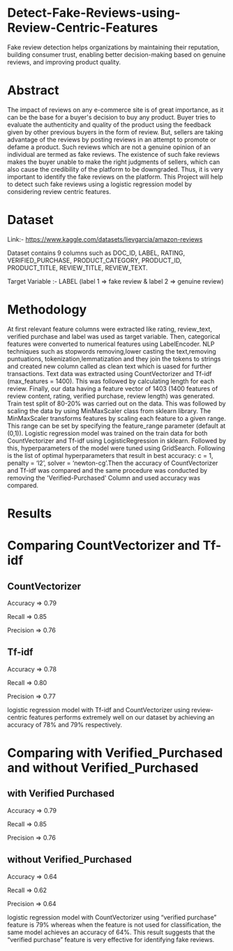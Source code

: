 # Detect-Fake-Reviews-using-Review-Centric-Features
Fake review detection helps organizations by maintaining their reputation, building consumer trust, enabling better decision-making based on genuine reviews, and improving product quality. 

# Abstract
The impact of reviews on any e-commerce site is of great importance, as it can be the base for a buyer's decision to buy any product. Buyer tries to evaluate the authenticity and quality of the product using the feedback given by other previous buyers in the form of review. But, sellers are taking advantage of the reviews by posting reviews in an attempt to promote or defame a product. Such reviews which are not a genuine opinion of an individual are termed as fake reviews. The existence of such fake reviews makes the buyer unable to make the right judgments of sellers, which can also cause the credibility of the platform to be downgraded. Thus, it is very important to identify the fake reviews on the platform. This Project will help to detect such fake reviews using a logistic regression model by considering review centric features. 

# Dataset
Link:- https://www.kaggle.com/datasets/lievgarcia/amazon-reviews

Dataset contains 9 columns such as DOC_ID, LABEL, RATING, VERIFIED_PURCHASE, PRODUCT_CATEGORY, PRODUCT_ID, PRODUCT_TITLE, REVIEW_TITLE, REVIEW_TEXT.

Target Variable :- LABEL (label 1 => fake review & label 2 => genuine review)

# Methodology
At first relevant feature columns were extracted like rating, review_text, verified purchase and label was used as target variable. Then, categorical features were 
converted to numerical features using LabelEncoder. NLP techniques such as stopwords removing,lower casting the text,removing puntuations, tokenization,lemmatization and they join the tokens to strings and created new column called as clean text which is uased for further transactions.
Text data was extracted using CountVectorizer and Tf-idf (max_features = 1400). This was followed by calculating length for each review. Finally, our data having a feature vector of 1403 (1400 features of review content, rating, verified purchase, review length) was generated. Train test split of 80-20% was carried out on the data. This was followed by scaling the data by using MinMaxScaler class from sklearn library. The MinMaxScaler transforms features by scaling each feature to a given range. This range can be set by specifying the feature_range parameter (default at (0,1)).
Logistic regression model was trained on the train data for both CountVectorizer and Tf-idf using LogisticRegression in sklearn. Followed by this, hyperparameters of the model were tuned using GridSearch. Following is the list of optimal hyperparameters that result in best accuracy: c = 1, penalty = ‘l2’, solver = ‘newton-cg’.Then the accuracy of CountVectorizer and Tf-idf was compared and the same procedure was conducted by removing the 'Verified-Purchased' Column and used accuracy was compared.

# Results

# Comparing CountVectorizer and Tf-idf 
## CountVectorizer

Accuracy => 0.79         

Recall => 0.85          

Precision => 0.76          

## Tf-idf
           
Accuracy => 0.78

Recall => 0.80

Precision => 0.77

logistic regression model with Tf-idf and CountVectorizer using review-centric features performs extremely well on our dataset by achieving an accuracy of 78% and 79% respectively.

# Comparing with Verified_Purchased and without Verified_Purchased
## with Verified Purchased

Accuracy => 0.79         

Recall => 0.85          

Precision => 0.76       

## without Verified_Purchased
            
Accuracy => 0.64

Recall => 0.62

Precision => 0.64

logistic regression model with CountVectorizer using “verified purchase” feature is 79% whereas when the feature is not used for classification, the same model achieves an accuracy of 64%. This result suggests that the “verified purchase” feature is very effective for identifying fake reviews. 
